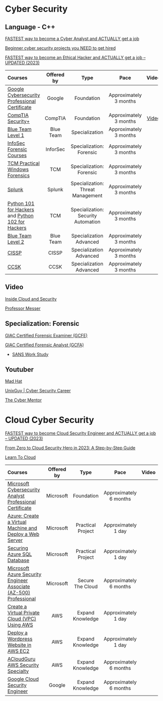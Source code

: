 # Cyber Security

## Language - C++

[FASTEST way to become a Cyber Analyst and ACTUALLY get a job](https://www.youtube.com/watch?v=DRJic8vCodE)

[Beginner cyber security projects you NEED to get hired](https://www.youtube.com/watch?v=LFlsDm8w36A&t=115s)

[FASTEST way to become an Ethical Hacker and ACTUALLY get a job – UPDATED (2023)](https://www.youtube.com/watch?v=8K7iAJ9BNl0&list=PLdI5VHN89i7X932iFp7-M30FM9J8QHqOk&index=9)

Courses | Offered by | Type | Pace | Video |
:-- | :--: | :--: | :--: | :--: |
[Google Cybersecurity Professional Certificate](https://www.coursera.org/professional-certificates/google-cybersecurity) | Google | Foundation | Approximately 3 months |
[CompTIA Security+](https://www.comptia.org/certifications/security) | CompTIA | Foundation | Approximately 3 months | [Video](https://www.youtube.com/watch?v=dHxEd5o_22I)
[Blue Team Level 1](https://www.securityblue.team/why-btl1) | Blue Team | Specialization | Approximately 3 months |
[InfoSec Forensic Courses](https://imp.i384100.net/5gj7DN) | InforSec | Specialization: Forensic | Approximately 3 months |
[TCM Practical Windows Forensics](https://academy.tcm-sec.com/p/practical-windows-forensics?affcode=770707_qojriz7g) | TCM | Specialization: Forensic | Approximately 3 months |
[Splunk](https://www.splunk.com/en_us/training/free-courses/overview.html)| Splunk | Specialization: Threat Management | Approximately 3 months 
[Python 101 for Hackers](https://academy.tcm-sec.com/p/python-101-for-hackers?affcode=770707_qojriz7g) and [Python 102 for Hackers](https://academy.tcm-sec.com/p/python-201-for-hackers?affcode=770707_qojriz7g) | TCM | Specialization: Security Automation | Approximately 3 months |
[Blue Team Level 2](https://www.securityblue.team/btl2) | Blue Team | Specialization Advanced | Approximately 3 months |
[CISSP](https://www.isc2.org/certifications/cissp) | CISSP | Specialization Advanced | Approximately 3 months |
[CCSK](https://cloudsecurityalliance.org/education/ccsk/) | CCSK | Specialization Advanced | Approximately 3 months |


## Video

[Inside Cloud and Security](https://www.youtube.com/@InsideCloudAndSecurity/playlists)

[Professor Messer](https://youtube.com/@professormesser/playlists)


##  Specialization: Forensic 

[GIAC Certified Forensic Examiner (GCFE)](https://www.giac.org/certifications/certified-forensic-examiner-gcfe/)

[GIAC Certified Forensic Analyst (GCFA)](https://www.giac.org/certifications/certified-forensic-analyst-gcfa/)

- [SANS Work Study ](https://www.sans.org/work-study-program/)

## Youtuber

[Mad Hat](https://www.youtube.com/@madhatistaken/videos)

[UnixGuy | Cyber Security Career](https://www.youtube.com/@UnixGuy)

[The Cyber Mentor](https://www.youtube.com/playlist?list=PLLKT__MCUeixqHJ1TRqrHsEd6_EdEvo47)

# Cloud Cyber Security

[FASTEST way to become Cloud Security Engineer and ACTUALLY get a job – UPDATED (2023)](https://www.youtube.com/watch?v=zFFMhpCLJi0&t=29s)

[From Zero to Cloud Security Hero in 2023: A Step-by-Step Guide](https://www.youtube.com/watch?v=5M7HZJxunQc)

[Learn To Cloud](https://learntocloud.guide/docs/Welcome)

Courses | Offered by | Type | Pace | Video |
:-- | :--: | :--: | :--: | :--: |
[Microsoft Cybersecurity Analyst Professional Certificate](https://imp.i384100.net/EKyDGn) | Microsoft | Foundation | Approximately 6 months |
[Azure: Create a Virtual Machine and Deploy a Web Server](https://imp.i384100.net/XYZxY5) | Microsoft | Practical Project | Approximately 1 day |
[Securing Azure SQL Database](https://imp.i384100.net/R5ay57) | Microsoft | Practical Project | Approximately 1 day |
[Microsoft Azure Security Engineer Associate (AZ-500) Professional](https://imp.i384100.net/XYZxY5) | Microsoft | Secure The Cloud | Approximately 6 months |
[Create a Virtual Private Cloud (VPC) Using AWS](https://imp.i384100.net/y2LR2D) | AWS | Expand Knowledge | Approximately 1 day |
[Deploy a Wordpress Website in AWS EC2](https://imp.i384100.net/75xm53) | AWS | Expand Knowledge  | Approximately 1 day |
[ACloudGuru AWS Security Specialty](https://www.pluralsight.com/cloud-guru/courses/aws-certified-security-specialty-scs-c02) | AWS | Expand Knowledge  | Approximately 6 months |
[Google Cloud Security Engineer](https://imp.i384100.net/0ZOJZ3) | Google | Expand Knowledge  | Approximately 6 months |
